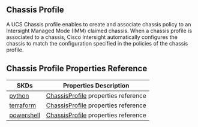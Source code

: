 ## Chassis Profile
A UCS Chassis profile enables to create and associate chassis policy to an Intersight Managed Mode (IMM) claimed chassis. When a chassis profile is associated to a chassis, Cisco Intersight automatically configures the chassis to match the configuration specified in the policies of the chassis profile.

## Chassis Profile Properties Reference

| SKDs | Properties Description
| ---- | ------------------- |
| [python](https://github.com/CiscoDevNet/intersight-python/) | [ChassisProfile](https://github.com/CiscoDevNet/intersight-python/tree/main/intersight/model/chassis_profile.py) properties reference |                 |
| [terraform](https://github.com/CiscoDevNet/terraform-provider-intersight/) | [ChassisProfile](https://registry.terraform.io/providers/CiscoDevNet/intersight/latest/docs/resources/chassis_profile) properties reference |
| [powershell](https://github.com/CiscoDevNet/intersight-powershell/) | [ChassisProfile](https://github.com/CiscoDevNet/intersight-powershell/blob/main/docs/New-IntersightChassisProfile.md) properties reference |

